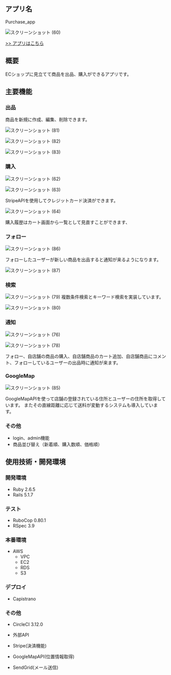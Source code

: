 ## アプリ名

Purchase_app

![スクリーンショット (60)](https://user-images.githubusercontent.com/50323412/85983157-f8dad700-ba21-11ea-8195-00fa9db263dc.png)

[>> アプリはこちら](http://3.20.24.205/)

## 概要
ECショップに見立てて商品を出品、購入ができるアプリです。

## 主要機能

### 出品

商品を新規に作成、編集、削除できます。

![スクリーンショット (81)](https://user-images.githubusercontent.com/50323412/85986685-97b60200-ba27-11ea-98ff-c886ddaddd8e.png)

![スクリーンショット (82)](https://user-images.githubusercontent.com/50323412/85986692-997fc580-ba27-11ea-918c-50c1ee454b79.png)


![スクリーンショット (83)](https://user-images.githubusercontent.com/50323412/85986700-9b498900-ba27-11ea-9404-96323ffb1b53.png)



### 購入

![スクリーンショット (62)](https://user-images.githubusercontent.com/50323412/85984289-f2e5f580-ba23-11ea-8c1f-17b96f2f9f60.png)

![スクリーンショット (63)](https://user-images.githubusercontent.com/50323412/85984160-bd410c80-ba23-11ea-9802-eb178c5962ba.png)

StripeAPIを使用してクレジットカード決済ができます。

![スクリーンショット (64)](https://user-images.githubusercontent.com/50323412/85984168-c16d2a00-ba23-11ea-87ce-ca68ab506486.png)

購入履歴はカート画面から一覧として見直すことができます、

### フォロー


![スクリーンショット (86)](https://user-images.githubusercontent.com/50323412/85987353-7dc8ef00-ba28-11ea-9169-04ca4e9e56fb.png)

フォローしたユーザーが新しい商品を出品すると通知が来るようになります。

![スクリーンショット (87)](https://user-images.githubusercontent.com/50323412/85987359-7e618580-ba28-11ea-83df-e9679bcb616d.png)



### 検索


![スクリーンショット (79)](https://user-images.githubusercontent.com/50323412/85987046-1743d100-ba28-11ea-9a83-6e83c7b2c1ae.png)
複数条件検索とキーワード検索を実装しています。

![スクリーンショット (80)](https://user-images.githubusercontent.com/50323412/85987050-190d9480-ba28-11ea-9995-46a5220967a9.png)


### 通知


![スクリーンショット (76)](https://user-images.githubusercontent.com/50323412/85987005-02ffd400-ba28-11ea-9ffd-082ee7b24095.png)

![スクリーンショット (78)](https://user-images.githubusercontent.com/50323412/85987010-04c99780-ba28-11ea-9bd7-7eb3663848df.png)

フォロー、自店舗の商品の購入、自店舗商品のカート追加、自店舗商品にコメント、フォローしているユーザーの出品時に通知が来ます。


### GoogleMap


![スクリーンショット (85)](https://user-images.githubusercontent.com/50323412/85986778-b3b9a380-ba27-11ea-8529-bf198852a199.png)

GoogleMapAPIを使って店舗の登録されている住所とユーザーの住所を取得しています。
またその直線距離に応じて送料が変動するシステムも導入しています。

### その他

- login、admin機能
- 商品並び替え（新着順、購入数順、価格順）

## 使用技術・開発環境

### 開発環境

- Ruby 2.6.5
- Rails 5.1.7

### テスト

- RuboCop 0.80.1
- RSpec 3.9

### 本番環境

- AWS
  - VPC
  - EC2
  - RDS
  - S3  

### デプロイ

- Capistrano

### その他

- CircleCI 3.12.0

- 外部API
 - Stripe(決済機能)
 - GoogleMapAPI(位置情報取得)
 - SendGrid(メール送信)
